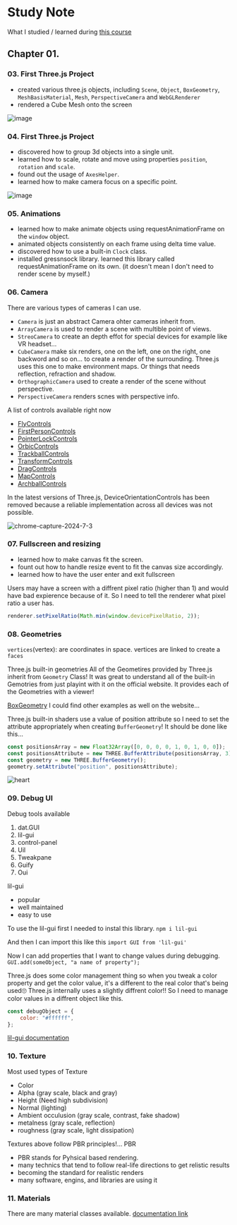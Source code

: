 # Study Note

What I studied / learned during [this course](https://threejs-journey.com)

## Chapter 01.

### 03. First Three.js Project

-   created various three.js objects, including `Scene`, `Object`, `BoxGeometry`, `MeshBasisMaterial`, `Mesh`, `PerspectiveCamera` and `WebGLRenderer`
-   rendered a Cube Mesh onto the screen

![image](https://github.com/jeheecheon/threejs-journey/assets/62019774/30d5affe-ac39-4f72-84c1-53ec849f5e8d)

### 04. First Three.js Project

-   discovered how to group 3d objects into a single unit.
-   learned how to scale, rotate and move using properties `position`, `rotation` and `scale`.
-   found out the usage of `AxesHelper`.
-   learned how to make camera focus on a specific point.

![image](https://github.com/jeheecheon/threejs-journey/assets/62019774/a72c574d-7ca1-4b30-a0fc-bb2261b5085c)

### 05. Animations

-   learned how to make animate objects using requestAnimationFrame on the `window` object.
-   animated objects consistently on each frame using delta time value.
-   discovered how to use a built-in `Clock` class.
-   installed gressnsock library. learned this library called requestAnimationFrame on its own.
    (it doesn't mean I don't need to render scene by myself.)

### 06. Camera

There are various types of cameras I can use.

-   `Camera` is just an abstract Camera ohter cameras inherit from.
-   `ArrayCamera` is used to render a scene with multible point of views.
-   `StreoCamera` to create an depth effot for special devices for example like VR headset...
-   `CubeCamera` make six renders, one on the left, one on the right, one backword and so on... to create a render of the surrounding. Three.js uses this one to make environment maps. Or things that needs reflection, refraction and shadow.
-   `OrthographicCamera` used to create a render of the scene without perspective.
-   `PerspectiveCamera` renders scnes with perspective info.

A list of controls available right now

-   [FlyControls](https://threejs.org/docs/?q=control#examples/en/controls/FlyControls)
-   [FirstPersonControls](https://threejs.org/docs/?q=control#examples/en/controls/FirstPersonControls)
-   [PointerLockControls](https://threejs.org/docs/?q=control#examples/en/controls/PointerLockControls)
-   [OrbicControls](https://threejs.org/docs/?q=control#examples/en/controls/OrbitControls)
-   [TrackballControls](https://threejs.org/docs/?q=control#examples/en/controls/TrackballControls)
-   [TransformControls](https://threejs.org/docs/?q=control#examples/en/controls/TransformControls)
-   [DragControls](https://threejs.org/docs/?q=control#examples/en/controls/TransformControls)
-   [MapControls](https://threejs.org/docs/?q=control#examples/en/controls/TransformControls)
-   [ArchballControls](https://threejs.org/docs/?q=control#examples/en/controls/ArcballControls)

In the latest versions of Three.js, DeviceOrientationControls has been removed because a reliable implementation across all devices was not possible.

![chrome-capture-2024-7-3](https://github.com/jeheecheon/threejs-journey/assets/62019774/616cff37-2562-4bd2-8d73-afaf272d4a9f)

### 07. Fullscreen and resizing

-   learned how to make canvas fit the screen.
-   fount out how to handle resize event to fit the canvas size accordingly.
-   learned how to have the user enter and exit fullscreen

Users may have a screen with a diffrent pixel ratio (higher than 1) and would have bad expierence because of it. So I need to tell the renderer what pixel ratio a user has.

```javascript
renderer.setPixelRatio(Math.min(window.devicePixelRatio, 2));
```

### 08. Geometries

`vertices`(vertex): are coordinates in space. vertices are linked to create a `faces`

Three.js built-in geometries
All of the Geometires provided by Three.js inherit from `Geometry` Class!
It was great to understand all of the built-in Gemotries from just playint with it on the official website. It provides each of the Geometries with a viewer!

[BoxGeometry](https://threejs.org/docs/?q=Geometry#api/en/geometries/BoxGeometry)
I could find other examples as well on the website...

Three.js built-in shaders use a value of position attribute so I need to set the attribute appropriately when creating `BufferGeometry`!
It should be done like this...

```javascript
const positionsArray = new Float32Array([0, 0, 0, 0, 1, 0, 1, 0, 0]);
const positionsAttribute = new THREE.BufferAttribute(positionsArray, 3);
const geometry = new THREE.BufferGeometry();
geometry.setAttribute("position", positionsAttribute);
```

![heart](https://github.com/jeheecheon/threejs-journey/assets/62019774/76130068-822c-4ea6-af74-9d0cc1f5380b)

### 09. Debug UI

Debug tools available

1. dat.GUI
2. lil-gui
3. control-panel
4. Uil
5. Tweakpane
6. Guify
7. Oui

lil-gui

-   popular
-   well maintained
-   easy to use

To use the lil-gui
first I needed to instal this library.
`npm i lil-gui`

And then I can import this like this
`import GUI from 'lil-gui'`

Now I can add properties that I want to change values during debugging.
`GUI.add(someObject, "a name of property");`

Three.js does some color management thing so when you tweak a color property and get the color value, it's a different to the real color that's being used🙄
Three.js internally uses a slightly diffrent color!!
So I need to manage color values in a diffrent object like this.

```javascript
const debugObject = {
    color: "#ffffff",
};
```

[lil-gui documentation](https://lil-gui.georgealways.com/)

### 10. Texture
Most used types of Texture
- Color
- Alpha (gray scale, black and gray)
- Height (Need high subdivision)
- Normal (lighting)
- Ambient occulusion (gray scale, contrast, fake shadow)
- metalness (gray scale, reflection)
- roughness (gray scale, light dissipation)

Textures above follow PBR principles!...
PBR
- PBR stands for Pyhsical based rendering.
- many technics that tend to follow real-life directions to get relistic results
- becoming the standard for realistic renders
- many software, engins, and libraries are using it

### 11. Materials
There are many material classes available.
[documentation link](https://threejs.org/docs/#api/en/materials/MeshNormalMaterial)

